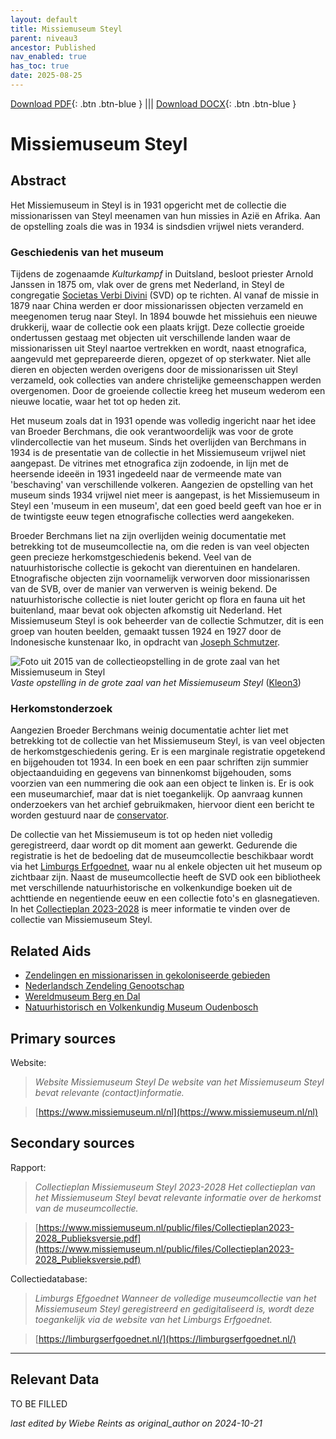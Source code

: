 ```yaml
---
layout: default
title: Missiemuseum Steyl
parent: niveau3
ancestor: Published
nav_enabled: true
has_toc: true
date: 2025-08-25
--- 
```



[Download PDF](https://raw.githubusercontent.com/colonial-heritage/research-guides-dev/refs/heads/main/EXPORTS/published/PDF/niveau3/Dutch/MissiemuseumSteyl.pdf){: .btn .btn-blue } |||    [Download DOCX](https://raw.githubusercontent.com/colonial-heritage/research-guides-dev/refs/heads/main/EXPORTS/published/DOCX/niveau3/Dutch/MissiemuseumSteyl.docx){: .btn .btn-blue }


# Missiemuseum Steyl


## Abstract

Het Missiemuseum in Steyl is in 1931 opgericht met de collectie die missionarissen van Steyl meenamen van hun missies in Azië en Afrika. Aan de opstelling zoals die was in 1934 is sindsdien vrijwel niets veranderd.

### Geschiedenis van het museum

Tijdens de zogenaamde *Kulturkampf* in Duitsland, besloot priester Arnold Janssen in 1875 om, vlak over de grens met Nederland, in Steyl de congregatie [Societas Verbi Divini](http://www.wikidata.org/entity/Q696656) (SVD) op te richten. Al vanaf de missie in 1879 naar China werden er door missionarissen objecten verzameld en meegenomen terug naar Steyl. In 1894 bouwde het missiehuis een nieuwe drukkerij, waar de collectie ook een plaats krijgt. Deze collectie groeide ondertussen gestaag met objecten uit verschillende landen waar de missionarissen uit Steyl naartoe vertrekken en wordt, naast etnografica, aangevuld met geprepareerde dieren, opgezet of op sterkwater. Niet alle dieren en objecten werden overigens door de missionarissen uit Steyl verzameld, ook collecties van andere christelijke gemeenschappen werden overgenomen. Door de groeiende collectie kreeg het museum wederom een nieuwe locatie, waar het tot op heden zit.

Het museum zoals dat in 1931 opende was volledig ingericht naar het idee van Broeder Berchmans, die ook verantwoordelijk was voor de grote vlindercollectie van het museum. Sinds het overlijden van Berchmans in 1934 is de presentatie van de collectie in het Missiemuseum vrijwel niet aangepast. De vitrines met etnografica zijn zodoende, in lijn met de heersende ideeën in 1931 ingedeeld naar de vermeende mate van 'beschaving' van verschillende volkeren. Aangezien de opstelling van het museum sinds 1934 vrijwel niet meer is aangepast, is het Missiemuseum in Steyl een 'museum in een museum', dat een goed beeld geeft van hoe er in de twintigste eeuw tegen etnografische collecties werd aangekeken.

Broeder Berchmans liet na zijn overlijden weinig documentatie met betrekking tot de museumcollectie na, om die reden is van veel objecten geen precieze herkomstgeschiedenis bekend. Veel van de natuurhistorische collectie is gekocht van dierentuinen en handelaren. Etnografische objecten zijn voornamelijk verworven door missionarissen van de SVB, over de manier van verwerven is weinig bekend. De natuurhistorische collectie is niet louter gericht op flora en fauna uit het buitenland, maar bevat ook objecten afkomstig uit Nederland. Het Missiemuseum Steyl is ook beheerder van de collectie Schmutzer, dit is een groep van houten beelden, gemaakt tussen 1924 en 1927 door de Indonesische kunstenaar Iko, in opdracht van [Joseph Schmutzer](http://www.wikidata.org/entity/Q1876872).

![Foto uit 2015 van de collectieopstelling in de grote zaal van het Missiemuseum in Steyl](https://upload.wikimedia.org/wikipedia/commons/9/9e/Missiemuseum_Steyl-Tegelen%2C_grote_zaal%2C_vaste_collectie_02.jpg)
_Vaste opstelling in de grote zaal van het Missiemuseum Steyl_ ([Kleon3](https://commons.wikimedia.org/wiki/File:Missiemuseum_Steyl-Tegelen,_grote_zaal,_vaste_collectie_02.jpg))

### Herkomstonderzoek

Aangezien Broeder Berchmans weinig documentatie achter liet met betrekking tot de collectie van het Missiemuseum Steyl, is van veel objecten de herkomstgeschiedenis gering. Er is een marginale registratie opgetekend en bijgehouden tot 1934. In een boek en een paar schriften zijn summier objectaanduiding en gegevens van binnenkomst bijgehouden, soms voorzien van een nummering die ook aan een object te linken is. Er is ook een museumarchief, maar dat is niet toegankelijk. Op aanvraag kunnen onderzoekers van het archief gebruikmaken, hiervoor dient een bericht te worden gestuurd naar de [conservator](mailto:conservator@missiemuseumsteyl.nl). 

De collectie van het Missiemuseum is tot op heden niet volledig geregistreerd, daar wordt op dit moment aan gewerkt. Gedurende die registratie is het de bedoeling dat de museumcollectie beschikbaar wordt via het [Limburgs Erfgoednet](https://limburgserfgoednet.nl/), waar nu al enkele objecten uit het museum op zichtbaar zijn. Naast de museumcollectie heeft de SVD ook een bibliotheek met verschillende natuurhistorische en volkenkundige boeken uit de achttiende en negentiende eeuw en een collectie foto's en glasnegatieven. In het [Collectieplan 2023-2028](https://www.missiemuseum.nl/public/files/Collectieplan2023-2028_Publieksversie.pdf) is meer informatie te vinden over de collectie van Missiemuseum Steyl.


## Related Aids

 - [Zendelingen en missionarissen in gekoloniseerde gebieden](niveau2/Dutch/ChristianMission_20240326.yml)  
 - [Nederlandsch Zendeling Genootschap](niveau3/Dutch/NZG_20240314.yml)  
 - [Wereldmuseum Berg en Dal](niveau3/Dutch/WMBergEnDal_20241001.yml)  
 - [Natuurhistorisch en Volkenkundig Museum Oudenbosch](niveau3/Dutch/MOudenbosch_20250603.yml)  

## Primary sources

Website:
  > *Website Missiemuseum Steyl*
  > _De website van het Missiemuseum Steyl bevat relevante (contact)informatie._  

  > [https://www.missiemuseum.nl/nl](https://www.missiemuseum.nl/nl)

## Secondary sources

Rapport:
  > *Collectieplan Missiemuseum Steyl 2023-2028*
  > _Het collectieplan van het Missiemuseum Steyl bevat relevante informatie over de herkomst van de museumcollectie._  

  > [https://www.missiemuseum.nl/public/files/Collectieplan2023-2028_Publieksversie.pdf](https://www.missiemuseum.nl/public/files/Collectieplan2023-2028_Publieksversie.pdf)

Collectiedatabase:
  > *Limburgs Efgoednet*
  > _Wanneer de volledige museumcollectie van het Missiemuseum Steyl geregistreerd en gedigitaliseerd is, wordt deze toegankelijk via de website van het Limburgs Erfgoednet._  

  > [https://limburgserfgoednet.nl/](https://limburgserfgoednet.nl/)



---
## Relevant Data 
TO BE FILLED

_last edited by Wiebe Reints as original_author on 2024-10-21_
        